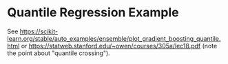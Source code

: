 # Quantile Regression Example

See https://scikit-learn.org/stable/auto_examples/ensemble/plot_gradient_boosting_quantile.html
or https://statweb.stanford.edu/~owen/courses/305a/lec18.pdf (note the point about "quantile crossing").